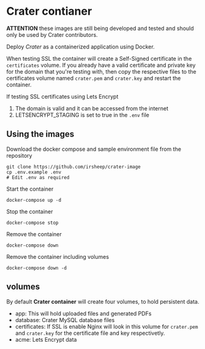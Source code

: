 # Crater contianer

**ATTENTION** these images are still being developed and tested and should only be used by Crater contributors.

Deploy *Crater* as a containerized application using Docker.

When testing SSL the container will create a Self-Signed certificate in the ``certificates`` volume. If you already have a valid certificate and private key for the domain that you're testing with, then copy the respective files to the certificates volume named ``crater.pem`` and ``crater.key`` and restart the container.

If testing SSL certificates using Lets Encrypt 
1. The domain is valid and it can be accessed from the internet
2. LETSENCRYPT_STAGING is set to true in the ``.env`` file

## Using the images

Download the docker compose and sample environment file from the repository
```
git clone https://github.com/irsheep/crater-image
cp .env.example .env
# Edit .env as required
```

Start the container
```
docker-compose up -d
```

Stop the container
```
docker-compose stop
```

Remove the container
```
docker-compose down
```

Remove the container including volumes 
```
docker-compose down -d
```

## volumes

By default **Crater container** will create four volumes, to hold persistent data.

- app: This will hold uploaded files and generated PDFs
- database: Crater MySQL database files
- certificates: If SSL is enable Nginx will look in this volume for ```crater.pem``` and ```crater.key``` for the certificate file and key respectivetly.
- acme: Lets Encrypt data
